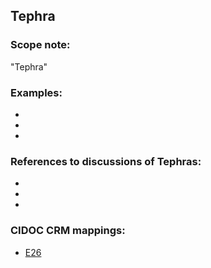
## Tephra 

###  Scope note: 
"Tephra" 

### Examples: 

* 
* 
* 

### References to discussions of Tephras:

* 

* 

* 

### CIDOC CRM mappings: 

* [E26](http://www.cidoc-crm.org/Entity/E26-Physical-Feature/Version-6.2.2)

